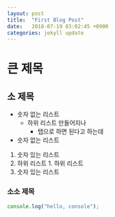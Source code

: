 ```yaml
---
layout: post
title:  "First Blog Post"
date:   2018-07-19 03:02:45 +0900
categories: jekyll update
---
```


# 큰 제목

## 소 제목
- 숫자 없는 리스트
  + 하위 리스트 만들어지나
    + 탭으로 하면 된다고 하는데
- 숫자 없는 리스트

1. 숫자 있는 리스트
  1. 하위 리스트
    1. 하위 리스트
2. 숫자 있는 리스트

### 소소 제목

```javascript
console.log("hello, console");
```